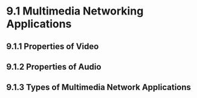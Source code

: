 # 9.1 Multimedia Networking Applications

## 9.1.1 Properties of Video


## 9.1.2 Properties of Audio


## 9.1.3 Types of Multimedia Network Applications 